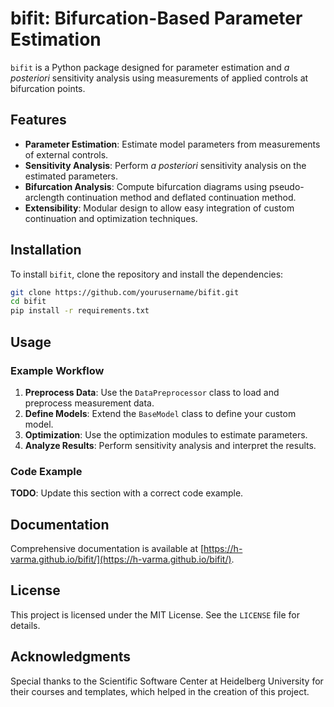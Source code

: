 # bifit: Bifurcation-Based Parameter Estimation

`bifit` is a Python package designed for parameter estimation and *a posteriori* sensitivity analysis using measurements of applied controls at bifurcation points.

## Features

- **Parameter Estimation**: Estimate model parameters from measurements of external controls.
- **Sensitivity Analysis**: Perform *a posteriori* sensitivity analysis on the estimated parameters.
- **Bifurcation Analysis**: Compute bifurcation diagrams using pseudo-arclength continuation method and deflated continuation method.
- **Extensibility**: Modular design to allow easy integration of custom continuation and optimization techniques.

## Installation

To install `bifit`, clone the repository and install the dependencies:

```bash
git clone https://github.com/yourusername/bifit.git
cd bifit
pip install -r requirements.txt
```

## Usage

### Example Workflow

1. **Preprocess Data**: Use the `DataPreprocessor` class to load and preprocess measurement data.
2. **Define Models**: Extend the `BaseModel` class to define your custom model.
3. **Optimization**: Use the optimization modules to estimate parameters.
4. **Analyze Results**: Perform sensitivity analysis and interpret the results.

### Code Example

**TODO**: Update this section with a correct code example.

## Documentation

Comprehensive documentation is available at [https://h-varma.github.io/bifit/](https://h-varma.github.io/bifit/).

## License

This project is licensed under the MIT License. See the `LICENSE` file for details.

## Acknowledgments

Special thanks to the Scientific Software Center at Heidelberg University for their courses and templates, which helped in the creation of this project.